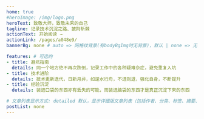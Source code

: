 ```yaml
---
home: true
#heroImage: /img/logo.png
heroText: 致敬大师，致敬未来的自己
tagline: 记录技术沉淀之路、披荆斩棘
actionText: 开始阅读 →
actionLink: /pages/a048e9/
bannerBg: none # auto => 网格纹背景(有bodyBgImg时无背景)，默认 | none => 无 | '大图地址' | background: 自定义背景样式       提示：如发现文本颜色不适应你的背景时可以到palette.styl修改$bannerTextColor变量

features: # 可选的
- title: 避坑指南 
  details: 同一个地方绝不再次跌倒，记录工作中的各种疑难杂症，避免重复入坑
- title: 技术进阶
  details: 技术更新迭代，日新月异，如逆水行舟，不进则退，强化自身，不断提升
- title: 经验沉淀 
  details: 装进口袋的东西亦有丢失的可能，而装进脑袋的东西才是真正沉淀下来的东西

# 文章列表显示方式: detailed 默认，显示详细版文章列表（包括作者、分类、标签、摘要、分页等）| simple => 显示简约版文章列表（仅标题和日期）| none 不显示文章列表
postList: none
---
```

